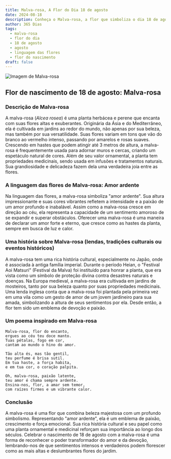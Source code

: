 ```yaml
---
title: Malva-rosa, A Flor do Dia 18 de agosto
date: 2024-08-18
description: Conheça o Malva-rosa, a flor que simboliza o dia 18 de agosto e seu significado 'Amor ardente'. Explore a beleza e o simbolismo desta flor encantadora.
author: 365 Dias
tags:
  - malva-rosa
  - flor do dia
  - 18 de agosto
  - agosto
  - linguagem das flores
  - flor do nascimento
draft: false
---
```


![Imagem de Malva-rosa](https://cdn.pixabay.com/photo/2020/07/01/04/55/korean-flower-5358423_1280.jpg#center)


## Flor de nascimento de 18 de agosto: Malva-rosa

### Descrição de Malva-rosa

A malva-rosa (_Alcea rosea_) é uma planta herbácea e perene que encanta com suas flores altas e exuberantes. Originária da Ásia e do Mediterrâneo, ela é cultivada em jardins ao redor do mundo, não apenas por sua beleza, mas também por sua versatilidade. Suas flores variam em tons que vão do branco ao vermelho intenso, passando por amarelos e rosas suaves. Crescendo em hastes que podem atingir até 3 metros de altura, a malva-rosa é frequentemente usada para adornar muros e cercas, criando um espetáculo natural de cores. Além de seu valor ornamental, a planta tem propriedades medicinais, sendo usada em infusões e tratamentos naturais. Sua grandiosidade e delicadeza fazem dela uma verdadeira joia entre as flores.

### A linguagem das flores de Malva-rosa: Amor ardente

Na linguagem das flores, a malva-rosa simboliza "amor ardente". Sua altura impressionante e suas cores vibrantes refletem a intensidade e a paixão de um amor profundo e inabalável. Assim como a malva-rosa cresce em direção ao céu, ela representa a capacidade de um sentimento amoroso de se expandir e superar obstáculos. Oferecer uma malva-rosa é uma maneira de declarar um amor forte e eterno, que cresce como as hastes da planta, sempre em busca de luz e calor.

### Uma história sobre Malva-rosa (lendas, tradições culturais ou eventos históricos)

A malva-rosa tem uma rica história cultural, especialmente no Japão, onde é associada à antiga família imperial. Durante o período Heian, o "Festival Aoi Matsuri" (Festival da Malva) foi instituído para honrar a planta, que era vista como um símbolo de proteção divina contra desastres naturais e doenças. Na Europa medieval, a malva-rosa era cultivada em jardins de mosteiros, tanto por sua beleza quanto por suas propriedades medicinais. Uma lenda inglesa conta que a malva-rosa foi plantada pela primeira vez em uma vila como um gesto de amor de um jovem jardineiro para sua amada, simbolizando a altura de seus sentimentos por ela. Desde então, a flor tem sido um emblema de devoção e paixão.

### Um poema inspirado em Malva-rosa

```
Malva-rosa, flor do encanto,  
ergues ao céu teu doce manto.  
Tuas pétalas, fogo em cor,  
cantam ao mundo o hino do amor.  

Tão alta és, mas tão gentil,  
teu perfume é brisa sutil.  
Em tua haste, a força habita,  
e em tua cor, o coração palpita.  

Oh, malva-rosa, paixão latente,  
teu amor é chama sempre ardente.  
Ensina-nos, flor, a amar sem temor,  
com raízes firmes e um vibrante calor.  
```

### Conclusão

A malva-rosa é uma flor que combina beleza majestosa com um profundo simbolismo. Representando "amor ardente", ela é um emblema de paixão, crescimento e força emocional. Sua rica história cultural e seu papel como uma planta ornamental e medicinal reforçam sua importância ao longo dos séculos. Celebrar o nascimento de 18 de agosto com a malva-rosa é uma forma de reconhecer o poder transformador do amor e da devoção, lembrando-nos de que sentimentos intensos e verdadeiros podem florescer como as mais altas e deslumbrantes flores do jardim.